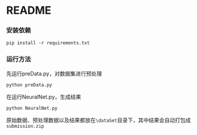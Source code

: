 # README

### 安装依赖

```shell
pip install -r requirements.txt
```

### 运行方法

先运行preData.py，对数据集进行预处理

```
python preData.py
```

在运行NeuralNet.py，生成结果

```
python NeuralNet.py
```

原始数据、预处理数据以及结果都放在`\dataSet`目录下，其中结果会自动打包成`submission.zip`